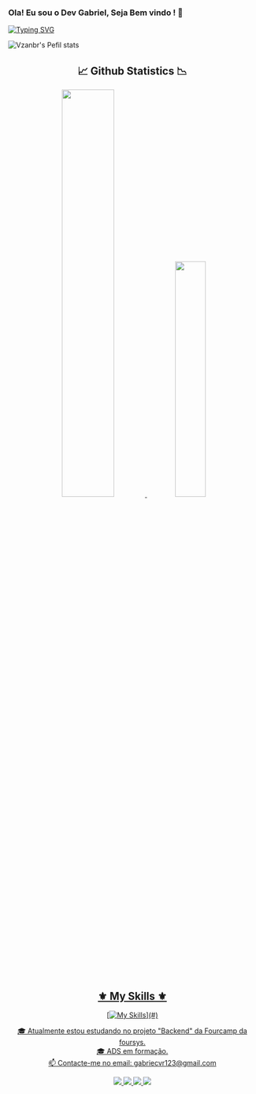 ### Ola! Eu sou o Dev Gabriel, Seja Bem vindo ! 👀 

[![Typing SVG](https://readme-typing-svg.herokuapp.com/?font=Poppins&color=BD93F9&size=35&center=true&vCenter=true&width=1000&size=36&height=40&multilines=true&lines=Hello,+my+name+is+Gabriel+Lima;I'm+24+years+old;I'm+from+Caçapava,+Brazil;I'm+an+Application+Developer)](https://git.io/typing-svg)

![Vzanbr's Pefil stats](https://camo.githubusercontent.com/267b6e25cd6126d4cffdf412df7cbddb1dad050b05bd62847e5d12a9b2a5b071/68747470733a2f2f6b6f6d617265762e636f6d2f67687076632f3f757365726e616d653d4361726c6f73484d6f726569726138343826636f6c6f723d726564)


<div align="center">
<h2>📈 Github Statistics 📉</h2>
  <a href="https://github.com/vhraposo">
    
  <img width="46%" src="https://github-readme-stats.vercel.app/api?username=vzanbr&show_icons=true&theme=dracula" /> 
  <img width="35%" src="https://github-readme-stats.vercel.app/api/top-langs/?username=vzanbr&layout=compact&hide_border=true&theme=dracula" />
</div>

<div align="center">
<h2>⚜ My Skills ⚜</h2>

[![My Skills](https://skillicons.dev/icons?i=html,css,javascript,spring,java,mysql,postgresql,docker,)](#)


 🎓 Atualmente estou estudando no projeto "Backend" da  Fourcamp da foursys. <br>
 🎓 ADS em formação. <br>
 📫 Contacte-me no email: gabriecvr123@gmail.com <br>

    
  
<div>
  <a href="https://vzanbr.github.io/Gabriel-Lima/" target="_blank">
    <img src="https://img.shields.io/badge/Portf%C3%B3lio-FF0000?style=for-the-badge&logo=site&logoColor=white" target="_blank">
  </a>
  <a href="https://www.instagram.com/livesgabriel/" target="_blank">
    <img src="https://img.shields.io/badge/-Instagram-%23E4405F?style=for-the-badge&logo=instagram&logoColor=white" target="_blank">
  </a>
  <a href="mailto:gabriecvr123@gmail.com">
    <img src="https://img.shields.io/badge/-Gmail-%23333?style=for-the-badge&logo=gmail&logoColor=white" target="_blank">
  </a>
  <a href="https://www.linkedin.com/in/gabriel19br/" target="_blank">
    <img src="https://img.shields.io/badge/-LinkedIn-%230077B5?style=for-the-badge&logo=linkedin&logoColor=white" target="_blank">
  </a> 
</div>
